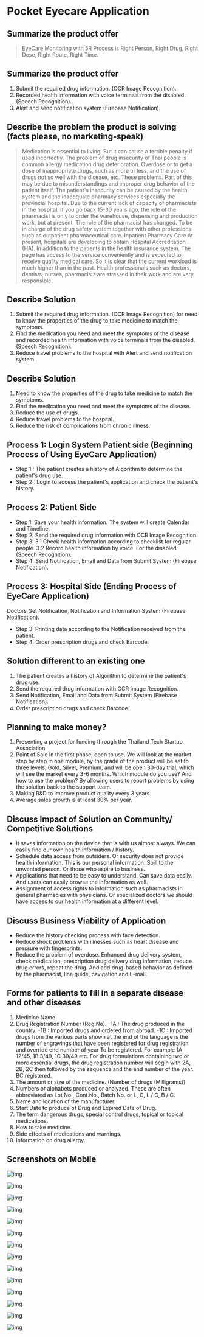 # Pocket Eyecare Application

## Summarize the product offer
>EyeCare Monitoring with 5R Process is Right Person, Right Drug, Right Dose, Right Route, Right Time.

## Summarize the product offer
1. Submit the required drug information. (OCR Image Recognition).
2. Recorded health information with voice terminals from the disabled. (Speech Recognition).
3. Alert and send notification system (Firebase Notification).

## Describe the problem the product is solving (facts please, no marketing-speak) 
>Medication is essential to living. But it can cause a terrible penalty if used incorrectly. The problem of drug insecurity of Thai people is common allergy medication drug deterioration. Overdose or to get a dose of inappropriate drugs, such as more or less, and the use of drugs not so well with the disease, etc. These problems. Part of this may be due to misunderstandings and improper drug behavior of the patient itself. The patient's insecurity can be caused by the health system and the inadequate pharmacy services especially the provincial hospital. Due to the current lack of capacity of pharmacists in the hospital.
>If you go back 15-30 years ago, the role of the pharmacist is only to order the warehouse, dispensing and production work, but at present. The role of the pharmacist has changed. To be in charge of the drug safety system together with other professions such as outpatient pharmaceutical care. Inpatient Pharmacy Care At present, hospitals are developing to obtain Hospital Accreditation (HA). 
>In addition to the patients in the health insurance system. The page has access to the service conveniently and is expected to receive quality medical care. So it is clear that the current workload is much higher than in the past. Health professionals such as doctors, dentists, nurses, pharmacists are stressed in their work and are very responsible.

## Describe Solution
1. Submit the required drug information. (OCR Image Recognition) for need to know the properties of the drug to take medicine to match the symptoms.
2. Find the medication you need and meet the symptoms of the disease and recorded health information with voice terminals from the disabled. (Speech Recognition).
3. Reduce travel problems to the hospital with Alert and send notification system.

## Describe Solution
1. Need to know the properties of the drug to take medicine to match the symptoms.
2. Find the medication you need and meet the symptoms of the disease.
3. Reduce the use of drugs.
4. Reduce travel problems to the hospital.
5. Reduce the risk of complications from chronic illness.

## Process 1: Login System Patient side (Beginning Process of Using EyeCare Application)	
- Step 1 : The patient creates a history of Algorithm to determine the patient's drug use. 
- Step 2 : Login to access the patient's application and check the patient's history.

## Process 2: Patient Side
- Step 1: Save your health information. The system will create Calendar and Timeline.
- Step 2: Send the required drug information with OCR Image Recognition.	
- Step 3: 
3.1 Check health information according to checklist for regular people.
3.2 Record health information by voice. For the disabled (Speech Recognition).	
- Step 4: Send Notification, Email and Data from Submit System (Firebase Notification). 

## Process 3: Hospital Side (Ending Process of EyeCare Application)
Doctors Get Notification, Notification and Information System (Firebase Notification).
- Step 3: Printing data according to the Notification received from the patient.
- Step 4: Order prescription drugs and check Barcode.

## Solution different to an existing one
1. The patient creates a history of Algorithm to determine the patient's drug use. 
2. Send the required drug information with OCR Image Recognition.	
3. Send Notification, Email and Data from Submit System (Firebase Notification). 
4. Order prescription drugs and check Barcode.

## Planning to make money?
1. Presenting a project for funding through the Thailand Tech Startup Association
2. Point of Sale In the first phase, open to use. We will look at the market step by step in one module, by the grade of the product will be set to three levels, Gold, Silver, Premium, and will be open 30-day trial, which will see the market every 3-6 months. Which module do you use? And how to use the problem? By allowing users to report problems by using the solution back to the support team.
3. Making R&D to improve product quality every 3 years.
4. Average sales growth is at least 30% per year.

## Discuss Impact of Solution on Community/ Competitive Solutions
- It saves information on the device that is with us almost always. We can easily find our own health information / history.
- Schedule data access from outsiders. Or security does not provide health information. This is our personal information. Spill to the unwanted person. Or those who aspire to business.
- Applications that need to be easy to understand. Can save data easily. And users can easily browse the information as well.
- Assignment of access rights to information such as pharmacists in general pharmacies with physicians. Or specialized doctors we should have access to our health information at a different level.

## Discuss Business Viability of Application
- Reduce the history checking process with face detection.
- Reduce shock problems with illnesses such as heart disease and pressure with fingerprints.
- Reduce the problem of overdose. Enhanced drug delivery system, check medication, prescription drug delivery drug information, reduce drug errors, repeat the drug. And add drug-based behavior as defined by the pharmacist, line guide, navigation and E-mail.

## Forms for patients to fill in a separate disease and other diseases
1. Medicine Name
2. Drug Registration Number (Reg.No).
	-1A : The drug produced in the country.
	-1B : Imported drugs and ordered from abroad.
	-1C : Imported drugs from the various parts shown at the end of the language is the number of engravings that have been registered for drug registration and override end number of year To be registered. For example 1A 12/45, 1B 3/49, 1C 30/49 etc. For drug formulations containing two or more essential drugs, the drug registration number will begin with 2A, 2B, 2C then followed by the sequence and the end number of the year. BC registered.
3. The amount or size of the medicine. (Number of drugs (Milligrams))
4. Numbers or alphabets produced or analyzed. These are often abbreviated as Lot No., Cont.No., Batch No. or L, C, L / C, B / C.
5. Name and location of the manufacturer.
6. Start Date to produce of Drug and Expired Date of Drug.
7. The term dangerous drugs, special control drugs, topical or topical medications.
8. How to take medicine.
9. Side effects of medications and warnings.
10. Information on drug allergy.


## Screenshots on Mobile

![img](https://github.com/kullawattana/Pocket-Eyecare-Application/blob/master/Pocket%20Eyecare%20Project%20Document/Pocket%20Eyecare%20Application%20Screenshot/Step%201%20Login.png)

![img](https://github.com/kullawattana/Pocket-Eyecare-Application/blob/master/Pocket%20Eyecare%20Project%20Document/Pocket%20Eyecare%20Application%20Screenshot/Step%202%20SignUp.png)

![img](https://github.com/kullawattana/Pocket-Eyecare-Application/blob/master/Pocket%20Eyecare%20Project%20Document/Pocket%20Eyecare%20Application%20Screenshot/Step%203%20QR%20Code.png)

![img](https://github.com/kullawattana/Pocket-Eyecare-Application/blob/master/Pocket%20Eyecare%20Project%20Document/Pocket%20Eyecare%20Application%20Screenshot/Step%204%20SignIn.png)

![img](https://github.com/kullawattana/Pocket-Eyecare-Application/blob/master/Pocket%20Eyecare%20Project%20Document/Pocket%20Eyecare%20Application%20Screenshot/Step%205%20Mainmenu.png)

![img](https://github.com/kullawattana/Pocket-Eyecare-Application/blob/master/Pocket%20Eyecare%20Project%20Document/Pocket%20Eyecare%20Application%20Screenshot/Step%206%20Druglist_Firebase.png)

![img](https://github.com/kullawattana/Pocket-Eyecare-Application/blob/master/Pocket%20Eyecare%20Project%20Document/Pocket%20Eyecare%20Application%20Screenshot/Step%207%20OCR.png)

![img](https://github.com/kullawattana/Pocket-Eyecare-Application/blob/master/Pocket%20Eyecare%20Project%20Document/Pocket%20Eyecare%20Application%20Screenshot/Step%208%20Alow%20Camera.png)

![img](https://github.com/kullawattana/Pocket-Eyecare-Application/blob/master/Pocket%20Eyecare%20Project%20Document/Pocket%20Eyecare%20Application%20Screenshot/Step%208.1.png)

![img](https://github.com/kullawattana/Pocket-Eyecare-Application/blob/master/Pocket%20Eyecare%20Project%20Document/Pocket%20Eyecare%20Application%20Screenshot/Step%208.2.png)

![img](https://github.com/kullawattana/Pocket-Eyecare-Application/blob/master/Pocket%20Eyecare%20Project%20Document/Pocket%20Eyecare%20Application%20Screenshot/Step%208.3%20ORC%20Analysis.png)

![img](https://github.com/kullawattana/Pocket-Eyecare-Application/blob/master/Pocket%20Eyecare%20Project%20Document/Pocket%20Eyecare%20Application%20Screenshot/Step%209%20Setting.png)

![img](https://github.com/kullawattana/Pocket-Eyecare-Application/blob/master/Pocket%20Eyecare%20Project%20Document/Pocket%20Eyecare%20Application%20Screenshot/step%203.1%20Scan%20QR%20Code%20Already.png)

![img](https://github.com/kullawattana/Pocket-Eyecare-Application/blob/master/Pocket%20Eyecare%20Project%20Document/Pocket%20Eyecare%20Application%20Screenshot/Step%2010%20Support.png)
